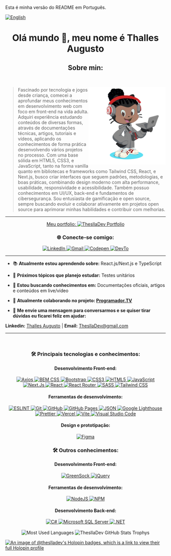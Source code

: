 Esta é minha versão do README em Português.

[![English](https://img.shields.io/badge/English-Version-brightgreen)](https://github.com/ThesllaDev)

<h1 align="center">Olá mundo 👋, meu nome é Thalles Augusto</h1>
<h2 align="center">Sobre min:</h2>

<br>
<div>
    <img align="right" width="48%" alt="Octocat" src="https://raw.githubusercontent.com/ThesllaDev/ThesllaDev/main/images/my-octocat.png" />
    <blockquote>
   Fascinado por tecnologia e jogos desde criança, comecei a aprofundar meus conhecimentos em desenvolvimento web com foco em front-end na vida adulta. Adquiri experiência estudando conteúdos de diversas formas, através de documentações técnicas, artigos, tutoriais e vídeos, aplicando os conhecimentos de forma prática desenvolvendo vários projetos no processo. Com uma base sólida em HTML5, CSS3, e JavaScript, tanto na forma vanilla quanto em bibliotecas e frameworks como Tailwind CSS, React, e Next.js, busco criar interfaces que seguem padrões, metodologias, e boas práticas, combinando design moderno com alta performance, usabilidade, responsividade e acessibilidade.
   Também possuo conhecimentos em UI/UX, back-end e fundamentos de cibersegurança. Sou entusiasta de gamificação e open source, sempre buscando evoluir e colaborar ativamente em projetos open source para aprimorar minhas habilidades e contribuir com melhorias.
  </blockquote>
</div>

---
<div align="center">
 <a href="https://theslladev.vercel.app/">
 Meu portfolio:
  <img alt="ThesllaDev Portfolio" src="https://img.shields.io/badge/Portfolio-0A2240?style=for-the-badge"/>
 </a>
</div>

<section align="center"><h3>🌐 Conecte-se comigo:</h3>
 <a href="https://www.linkedin.com/in/thalles-augusto/">
  <img alt="LinkedIn" src="https://img.shields.io/badge/linkedin-%230077B5.svg?style=for-the-badge&logo=linkedin&logoColor=white"/>
 </a>
 <a href="mailto:ThesllaDev@gmail.com">
  <img alt="Gmail" src="https://img.shields.io/badge/Gmail-D14836?style=for-the-badge&logo=gmail&logoColor=white" />
 </a>
 <a href="https://codepen.io/theslladev">
  <img alt="Codepen" src="https://img.shields.io/badge/Codepen-000000?style=for-the-badge&logo=codepen&logoColor=white"/>
 </a>
 <a href="https://dev.to/theslladev">
  <img alt="DevTo" src="https://img.shields.io/badge/dev.to-0A0A0A?style=for-the-badge&logo=devdotto&logoColor=white"/>
 </a>
</section>

---

- 📚 **Atualmente estou aprendendo sobre:** React.js/Next.js e TypeScript

- 🎯 **Próximos tópicos que planejo estudar:** Testes unitários

- 📜 **Estou buscando conhecimentos em:** Documentações oficiais, artigos e conteúdos em live/vídeo

- 🤝 **Atualmente colaborando no projeto: [Programador.TV](https://programador.tv/)**

- 📨 **Me envie uma mensagem para conversarmos e se quiser tirar dúvidas eu ficarei feliz em ajudar:**

**Linkedin:** [Thalles Augusto](https://linkedin.com/in/thalles-augusto) | **Email:** <ThesllaDev@gmail.com>

---

<br>
<h3 align="center"> 🛠️ Principais tecnologias e conhecimentos:</h3>
<h4 align="center">Desenvolvimento Front-end:</h4>

<div align="center">
    <a href="https://axios-http.com/docs/intro">
   <img alt="Axios" src="https://img.shields.io/badge/axios-671ddf?&style=for-the-badge&logo=axios&logoColor=white"/>
  </a>
    <a href="http://getbem.com/">
   <img alt="BEM CSS" src="https://img.shields.io/badge/BEM_CSS-%23121011.svg?style=for-the-badge&logo=bem&logoColor=white"/>
  </a>
    <a href="https://getbootstrap.com/">
   <img alt="Bootstrap" src="https://img.shields.io/badge/bootstrap-%23563D7C.svg?style=for-the-badge&logo=bootstrap&logoColor=white"/>
  </a>
    <a href="https://developer.mozilla.org/en-US/docs/Web/CSS">
   <img alt="CSS3" src="https://img.shields.io/badge/css3-%231572B6.svg?style=for-the-badge&logo=css3&logoColor=white"/>
  </a>
    <a href="https://developer.mozilla.org/en-US/docs/Web/HTML">
   <img alt="HTML5" src="https://img.shields.io/badge/html5-%23E34F26.svg?style=for-the-badge&logo=html5&logoColor=white"/>
  </a>
    <a href="https://developer.mozilla.org/en-US/docs/Web/JavaScript">
   <img alt="JavaScript" src="https://img.shields.io/badge/javascript-%23323330.svg?style=for-the-badge&logo=javascript&logoColor=%23F7DF1E"/>
  </a>
    <a href="https://nextjs.org/">
   <img alt="Next.Js" src="https://img.shields.io/badge/next%20js-000000?style=for-the-badge&logo=nextdotjs&logoColor=white"/>
  </a>
    <a href="https://reactjs.org/">
   <img alt="React" src="https://img.shields.io/badge/React-20232A?style=for-the-badge&logo=react&logoColor=61DAFB"/>
  </a>
    <a href="https://reactrouter.com/en/main">
   <img alt="React Router" src="https://img.shields.io/badge/React_Router-CA4245?style=for-the-badge&logo=react-router&logoColor=white"/>
  </a>
    <a href="https://sass-lang.com/">
   <img alt="SASS" src="https://img.shields.io/badge/Sass-CC6699?style=for-the-badge&logo=sass&logoColor=white"/>
  </a>
    <a href="https://tailwindcss.com/">
   <img alt="Tailwind CSS" src="https://img.shields.io/badge/Tailwind_CSS-38B2AC?style=for-the-badge&logo=tailwind-css&logoColor=white"/>
  </a>
</div>

<h4 align="center">Ferramentas de desenvolvimento:</h4>
<div align="center">
    <a href="https://eslint.org/">
   <img alt="ESLINT" src="https://img.shields.io/badge/eslint-4B32C3?style=for-the-badge&logo=eslint&logoColor=white"/>
  </a>
    <a href="https://git-scm.com/">
   <img alt="Git" src="https://img.shields.io/badge/git-%23F05033.svg?style=for-the-badge&logo=git&logoColor=white"/>
  </a>
    <a href="https://github.com/">
   <img alt="GitHub" src="https://img.shields.io/badge/github-%23121011.svg?style=for-the-badge&logo=github&logoColor=white"/>
  </a>
    <a href="https://pages.github.com/">
   <img alt="GitHub Pages" src="https://img.shields.io/badge/GitHub%20Pages-222222?style=for-the-badge&logo=GitHub%20Pages&logoColor=white"/>
  </a>
    <a href="https://www.json.org/json-pt.html">
   <img alt="JSON" src="https://img.shields.io/badge/json-5E5C5C?style=for-the-badge&logo=json&logoColor=white"/>
  </a>
    <a href="https://developer.chrome.com/docs/lighthouse">
   <img alt="Google Lighthouse" src="https://img.shields.io/badge/Lighthouse-F44B21?style=for-the-badge&logo=Lighthouse&logoColor=white"/>
  </a>
    <a href="https://prettier.io/">
   <img alt="Prettier" src="https://img.shields.io/badge/prettier-1A2C34?style=for-the-badge&logo=prettier&logoColor=F7B93E"/>
  </a>
    <a href="https://vercel.com/">
   <img alt="Vercel" src="https://img.shields.io/badge/Vercel-000000?style=for-the-badge&logo=vercel&logoColor=white"/>
  </a>
    <a href="https://vitejs.dev/">
   <img alt="Vite" src="https://img.shields.io/badge/vite-%23646CFF.svg?style=for-the-badge&logo=vite&logoColor=white"/>
  </a>
    <a href="https://code.visualstudio.com/">
   <img alt="Visual Studio Code" src="https://img.shields.io/badge/VisualStudioCode-0078d7.svg?style=for-the-badge&logo=visual-studio-code&logoColor=white"/>
  </a>
</div>

<h4 align="center">Design e prototipação:</h4>
<div align="center">
    <a href="https://www.figma.com/">
   <img alt="Figma" src="https://img.shields.io/badge/figma-%23F24E1E.svg?style=for-the-badge&logo=figma&logoColor=white"/>
  </a>
</div>

<h3 align="center"> 🛠️ Outros conhecimentos:</h3>
<h4 align="center">Desenvolvimento Front-end:</h4>

<div align="center">
    <a href="https://greensock.com/">
   <img alt="GreenSock" src="https://img.shields.io/badge/green%20sock-88CE02?style=for-the-badge&logo=greensock&logoColor=white"/>
  </a>
    <a href="https://jquery.com/">
   <img alt="jQuery" src="https://img.shields.io/badge/jquery-%230769AD.svg?style=for-the-badge&logo=jquery&logoColor=white"/>
  </a>
</div>

<h4 align="center">Ferramentas de desenvolvimento:</h4>
<div align="center">
    <a href="https://nodejs.org/en/">
   <img alt="NodeJS" src="https://img.shields.io/badge/Node.js-339933?style=for-the-badge&logo=nodedotjs&logoColor=white"/>
  </a>
    <a href="https://www.npmjs.com/">
   <img alt="NPM" src="https://img.shields.io/badge/npm-CB3837?style=for-the-badge&logo=npm&logoColor=white"/>
  </a>
</div>

<h4 align="center">Desenvolvimento Back-end:</h4>
<div align="center">
    <a href="https://learn.microsoft.com/en-us/dotnet/csharp/">
   <img alt="C#" src="https://img.shields.io/badge/c%23-%23239120.svg?style=for-the-badge&logo=c-sharp&logoColor=white"/>
  </a>
    <a href="https://learn.microsoft.com/en-us/sql/sql-server/?view=sql-server-ver16">
   <img alt="Microsoft SQL Server" src="https://img.shields.io/badge/Microsoft%20SQL%20Server-CC2927?style=for-the-badge&logo=microsoft%20sql%20server&logoColor=white"/>
  </a>
    <a href="https://learn.microsoft.com/en-us/dotnet/">
   <img alt=".NET" src="https://img.shields.io/badge/.NET-5C2D91?style=for-the-badge&logo=.net&logoColor=white"/>
  </a>
</div>

<br>
<div align="center">
    <img src="https://github-readme-stats.vercel.app/api/top-langs?username=theslladev&show_icons=true&locale=en&layout=compact" alt="Most Used Languages" />
    <img src="https://github-profile-trophy.vercel.app/?username=ThesllaDev&theme=dracula" alt="ThesllaDev GitHub Stats Trophys" />
</div>

[![An image of @theslladev's Holopin badges, which is a link to view their full Holopin profile](https://holopin.me/theslladev)](https://holopin.io/@theslladev)
